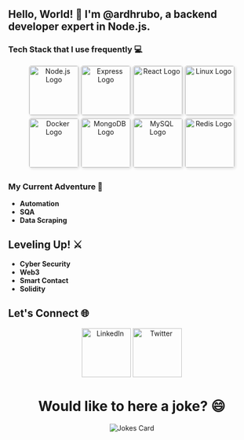 ## Hello, World! 👋 I'm @ardhrubo, a backend developer expert in Node.js.

### Tech Stack that I use frequently 💻

<p align="center">
  <img src="https://upload.wikimedia.org/wikipedia/commons/d/d9/Node.js_logo.svg" alt="Node.js Logo" width="100px" style="margin-bottom: 5px; border: 1px solid #ddd; border-radius: 5px; box-shadow: 2px 2px 5px rgba(0, 0, 0, 0.1);">

  <img src="https://upload.wikimedia.org/wikipedia/commons/6/64/Expressjs.png" alt="Express Logo" width="100px" style="margin-bottom: 5px; border: 1px solid #ddd; border-radius: 5px; box-shadow: 2px 2px 5px rgba(0, 0, 0, 0.1);">

  <img src="https://upload.wikimedia.org/wikipedia/commons/a/a7/React-icon.svg" alt="React Logo" width="100px" style="margin-bottom: 5px; border: 1px solid #ddd; border-radius: 5px; box-shadow: 2px 2px 5px rgba(0, 0, 0, 0.1);">

  <img src="https://upload.wikimedia.org/wikipedia/commons/3/35/Tux.svg" alt="Linux Logo" width="100px" style="margin-bottom: 5px; border: 1px solid #ddd; border-radius: 5px; box-shadow: 2px 2px 5px rgba(0, 0, 0, 0.1);">

  <img src="https://upload.wikimedia.org/wikipedia/commons/7/79/Docker_(container_engine)_logo.png" alt="Docker Logo" width="100px" style="margin-bottom: 5px; border: 1px solid #ddd; border-radius: 5px; box-shadow: 2px 2px 5px rgba(0, 0, 0, 0.1);">

  <img src="https://upload.wikimedia.org/wikipedia/commons/9/93/MongoDB_Logo.svg" alt="MongoDB Logo" width="100px" style="margin-bottom: 5px; border: 1px solid #ddd; border-radius: 5px; box-shadow: 2px 2px 5px rgba(0, 0, 0, 0.1);">

  <img src="https://upload.wikimedia.org/wikipedia/en/d/dd/MySQL_logo.svg" alt="MySQL Logo" width="100px" style="margin-bottom: 5px; border: 1px solid #ddd; border-radius: 5px; box-shadow: 2px 2px 5px rgba(0, 0, 0, 0.1);">

  <img src="https://upload.wikimedia.org/wikipedia/en/6/6b/Redis_Logo.svg" alt="Redis Logo" width="100px" style="margin-bottom: 5px; border: 1px solid #ddd; border-radius: 5px; box-shadow: 2px 2px 5px rgba(0, 0, 0, 0.1);">
</p>




### My Current Adventure 🌱
- **Automation**
- **SQA**
- **Data Scraping**



## Leveling Up! ⚔️
- **Cyber Security**
- **Web3**
- **Smart Contact**
- **Solidity**

## Let's Connect 🌐

<p align="center">
  <a href="https://www.linkedin.com/in/ardhrubo/">
  <img src="https://upload.wikimedia.org/wikipedia/commons/8/81/LinkedIn_icon.svg" alt="LinkedIn" style="width: 100px;"/></a>
  <a href="https://twitter.com/ARDhrubo2">
  <img src="https://upload.wikimedia.org/wikipedia/commons/c/cc/X_icon.svg" alt="Twitter" style="width: 100px;"/></a>
</p>

<h1 align="center"> Would like to here a joke? 😄 </h1>
<p align="center">
<img src="https://readme-jokes.vercel.app/api" alt="Jokes Card" />
</p>


